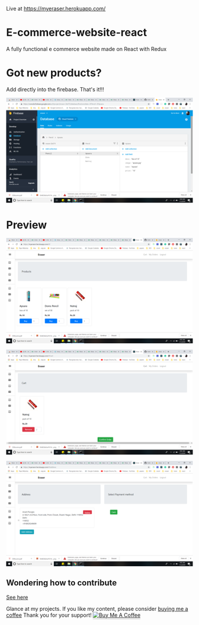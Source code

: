 Live at https://myeraser.herokuapp.com/

# E-commerce-website-react
A fully functional e commerce website made on React with Redux

# Got new products?
Add directly into the firebase. That's it!!!

![alt text](./firebase.png)

# Preview

![alt text](./listing.png)

![alt text](./cart.png)

![alt text](./address.png)

## Wondering how to contribute

[See here](https://github.com/Anant016/web-ide)



Glance at my projects. If you like my content, please consider [buying me a coffee](https://www.paypal.me/ARungta) Thank you for your support!
<a href="https://www.paypal.me/ARungta" target="_blank"><img src="https://www.buymeacoffee.com/assets/img/custom_images/orange_img.png" alt="Buy Me A Coffee" style="height: 41px !important;width: 174px !important;box-shadow: 0px 3px 2px 0px rgba(190, 190, 190, 0.5) !important;-webkit-box-shadow: 0px 3px 2px 0px rgba(190, 190, 190, 0.5) !important;" ></a>
